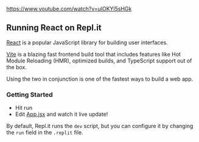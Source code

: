 https://www.youtube.com/watch?v=ulOKYl5sHGk


## Running React on Repl.it

[React](https://reactjs.org/) is a popular JavaScript library for building user interfaces.

[Vite](https://vitejs.dev/) is a blazing fast frontend build tool that includes features like Hot Module Reloading (HMR), optimized builds, and TypeScript support out of the box.

Using the two in conjunction is one of the fastest ways to build a web app.

### Getting Started
- Hit run
- Edit [App.jsx](#src/App.jsx) and watch it live update!

By default, Repl.it runs the `dev` script, but you can configure it by changing the `run` field in the `.replit` file.


